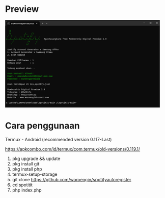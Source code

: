 # Preview
![photo_2023-08-02_07-44-01.jpg](https://github.com/waroengin/spotifyautoregister/blob/main/photo_2023-08-02_07-44-01.jpg)


# Cara penggunaan
Termux - Android (recommended version 0.117-Last)

https://apkcombo.com/id/termux/com.termux/old-versions/0.119.1/

1. pkg upgrade && update
2. pkg install git
3. pkg install php
4. termux-setup-storage
5. git clone https://github.com/waroengin/spotifyautoregister
6. cd spotitit
7. php index.php

